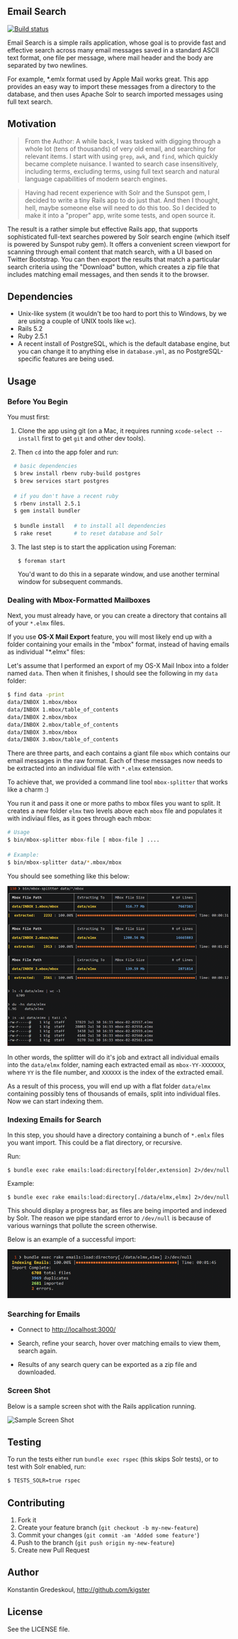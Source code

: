 ## Email Search 

[![Build status](https://secure.travis-ci.org/kigster/search-emlx-mailbox.png)](http://travis-ci.org/kigster/search-emlx-mailbox)

Email Search is a simple rails application, whose goal is to provide fast and effective search across many email messages saved in a standard ASCII text format, one file per message, where mail header and the body are separated by two newlines.

For example, \*.emlx format used by Apple Mail works great.  This app provides an easy way to import these messages from a directory to the database, and then uses Apache Solr to search imported messages using full text search.

## Motivation

> From the Author: A while back, I was tasked with digging through a whole lot (tens of thousands) of very old email, and searching for relevant items. I start with using `grep`, `awk`, and `find`, which quickly became complete nuisance. I wanted to search case insensitively, including terms, excluding terms, using full text search and natural language capabilities of modern search engines.

> Having had recent experience with Solr and the Sunspot gem, I decided to write a tiny Rails app to do just that.  And then I thought, hell, maybe someone else will need to do this too.  So I decided to make it into a "proper" app, write some tests, and open source it.

The result is a rather simple but effective Rails app, that supports sophisticated full-text searches
powered by Solr search engine (which itself is powered by Sunspot ruby gem). It offers a convenient screen viewport for scanning through email content that match search, with a UI based on Twitter Bootstrap.  You can then export the results that match a particular search criteria using the "Download" button, which creates a zip file that includes matching email messages, and then sends it to the browser.

## Dependencies


 * Unix-like system (it wouldn't be too hard to port this to Windows, by we are using a couple of UNIX tools like `wc`).
 * Rails 5.2
 * Ruby 2.5.1
 * A recent install of PostgreSQL, which is the default database engine, but you can change it to anything else in `database.yml`, as no PostgreSQL-specific features are being used.

## Usage

### Before You Begin

You must first:

 1. Clone the app using git (on a Mac, it requires running `xcode-select --install` first to get `git` and other dev tools).
 
 2. Then `cd` into the app foler and run:
 
  ```bash
    # basic dependencies
    $ brew install rbenv ruby-build postgres
    $ brew services start postgres
        
    # if you don't have a recent ruby
    $ rbenv install 2.5.1
    $ gem install bundler
     
    $ bundle install   # to install all dependencies
    $ rake reset       # to reset database and Solr
  ``` 
        
 3. The last step is to start the application using Foreman:        

        $ foreman start 
        
    You'd want to do this in a separate window, and use another terminal window for subsequent commands.

 
### Dealing with Mbox-Formatted Mailboxes

Next, you must already have, or you can create a directory that contains all of your `*.elmx` files. 

If you use **OS-X Mail Export** feature, you will most likely end up with a folder containing your emails in the "mbox" format, instead of having emails as individual "*.elmx" files:

Let's assume that I performed an export of my OS-X Mail Inbox into a folder named `data`. Then when it finishes, I should see the following in my `data` folder:

```bash
$ find data -print  
data/INBOX 1.mbox/mbox
data/INBOX 1.mbox/table_of_contents
data/INBOX 2.mbox/mbox
data/INBOX 2.mbox/table_of_contents
data/INBOX 3.mbox/mbox
data/INBOX 3.mbox/table_of_contents 
```

There are three parts, and each contains a giant file `mbox` which contains our email messages in the raw format. Each of these messages now needs to be extracted into an individual file with `*.elmx` extension.

To achieve that, we provided a command line tool `mbox-splitter` that works like a charm :) 

You run it and pass it one or more paths to mbox files you want to split. It creates a new folder `elmx` two levels above each `mbox` file and populates it with indiviaul files, as it goes through each mbox:

```bash
# Usage
$ bin/mbox-splitter mbox-file [ mbox-file ] ....

# Example:
$ bin/mbox-splitter data/*.mbox/mbox
```

You should see something like this below:

![mbox-splitter](doc/mbox-splitter-all.png)

In other words, the splitter will do it's job and extract all individual emails into the `data/elmx` folder, naming each extracted email as `mbox-YY-XXXXXXX`, where `YY` is the file number, and `XXXXXX` is the index of the extracted email.

As a result of this process, you will end up with a flat folder `data/elmx` containing possibly tens of thousands of emails, split into individual files. Now we can start indexing them.

### Indexing Emails for Search

In this step, you should have a directory containing a bunch of `*.emlx` files you want import. This could be a flat directory, or recursive.

Run:
  
    $ bundle exec rake emails:load:directory[folder,extension] 2>/dev/null
        
Example:
    
    $ bundle exec rake emails:load:directory[./data/elmx,elmx] 2>/dev/null
    
This should display a progress bar, as files are being imported and indexed by Solr. The reason we pipe standard error to `/dev/null` is because of various warnings that pollute the screen otherwise.
    
Below is an example of a successful import:
    
![mbox-splitter](doc/elmx-import.png)
    
     
### Searching for Emails    
  
  * Connect to [http://localhost:3000/](http://localhost:3000/)
  
  * Search, refine your search, hover over matching emails to view them, search again.
  
  * Results of any search query can be exported as a zip file and downloaded.

### Screen Shot

Below is a sample screen shot with the Rails application running.

![Sample Screen Shot](https://raw.github.com/kigster/email-search/master/doc/email_search_ss.png "Email Search App opened")

## Testing

To run the tests either run `bundle exec rspec` (this skips Solr tests), or to test with Solr enabled, run:

```bash
$ TESTS_SOLR=true rspec
```

## Contributing

1. Fork it
2. Create your feature branch (`git checkout -b my-new-feature`)
3. Commit your changes (`git commit -am 'Added some feature'`)
4. Push to the branch (`git push origin my-new-feature`)
5. Create new Pull Request

## Author

Konstantin Gredeskoul, http://github.com/kigster

## License

See the LICENSE file.

